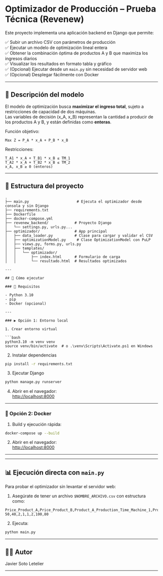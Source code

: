 # Optimizador de Producción – Prueba Técnica (Revenew)

Este proyecto implementa una aplicación backend en Django que permite:

✅ Subir un archivo CSV con parámetros de producción  
✅ Ejecutar un modelo de optimización lineal entera  
✅ Obtener la combinación óptima de productos A y B que maximiza los ingresos diarios  
✅ Visualizar los resultados en formato tabla y gráfico  
✅ (Opcional) Ejecutar desde un `main.py` sin necesidad de servidor web  
✅ (Opcional) Desplegar fácilmente con Docker

---

## 🧠 Descripción del modelo

El modelo de optimización busca **maximizar el ingreso total**, sujeto a restricciones de capacidad de dos máquinas.  
Las variables de decisión (x_A, x_B) representan la cantidad a producir de los productos A y B, y están definidas como **enteras**.

Función objetivo:

```
Max Z = P_A * x_A + P_B * x_B
```

Restricciones:

```
T_A1 * x_A + T_B1 * x_B ≤ TM_1
T_A2 * x_A + T_B2 * x_B ≤ TM_2
x_A, x_B ≥ 0 (enteros)
```

---

## 📁 Estructura del proyecto

```
.
├── main.py                      # Ejecuta el optimizador desde consola y sin Django
├── requirements.txt
├── Dockerfile
├── docker-compose.yml
├── revenew_backend/            # Proyecto Django
│   └── settings.py, urls.py...
├── optimizador/                # App principal
│   ├── data_loader.py          # Clase para cargar y validar el CSV
│   ├── optimizationModel.py     # Clase OptimizationModel con PuLP
│   ├── views.py, forms.py, urls.py
│   ├── templates/
│   │   └── optimizador/
│   │       ├── index.html      # Formulario de carga
│   │       └── resultado.html  # Resultados optimizados

---

## 🚀 Cómo ejecutar

### 🔧 Requisitos

- Python 3.10
- pip
- Docker (opcional)

---

### ▶️ Opción 1: Entorno local

1. Crear entorno virtual

```bash
python3.10 -m venv venv
source venv/bin/activate  # o .\venv\Scripts\Activate.ps1 en Windows
```

2. Instalar dependencias

```bash
pip install -r requirements.txt
```

3. Ejecutar Django

```bash
python manage.py runserver
```

4. Abrir en el navegador:  
[http://localhost:8000](http://localhost:8000)

---

### 🐳 Opción 2: Docker

1. Build y ejecución rápida:

```bash
docker-compose up --build
```

2. Abrir en el navegador:  
[http://localhost:8000](http://localhost:8000)

---
---

## 📊 Ejecución directa con `main.py`

Para probar el optimizador sin levantar el servidor web:

1. Asegúrate de tener un archivo `$NOMBRE_ARCHIVO.csv` con estructura como:

```csv
Price_Product_A,Price_Product_B,Product_A_Production_Time_Machine_1,Product_B_Production_Time_Machine_1,Product_A_Production_Time_Machine_2,Product_B_Production_Time_Machine_2,Machine_1_Available_Hours,Machine_2_Available_Hours
50,40,2,1,1,2,100,80
```

2. Ejecuta:

```bash
python main.py
```

---

## 🙋‍♂️ Autor

Javier Soto Letelier

---